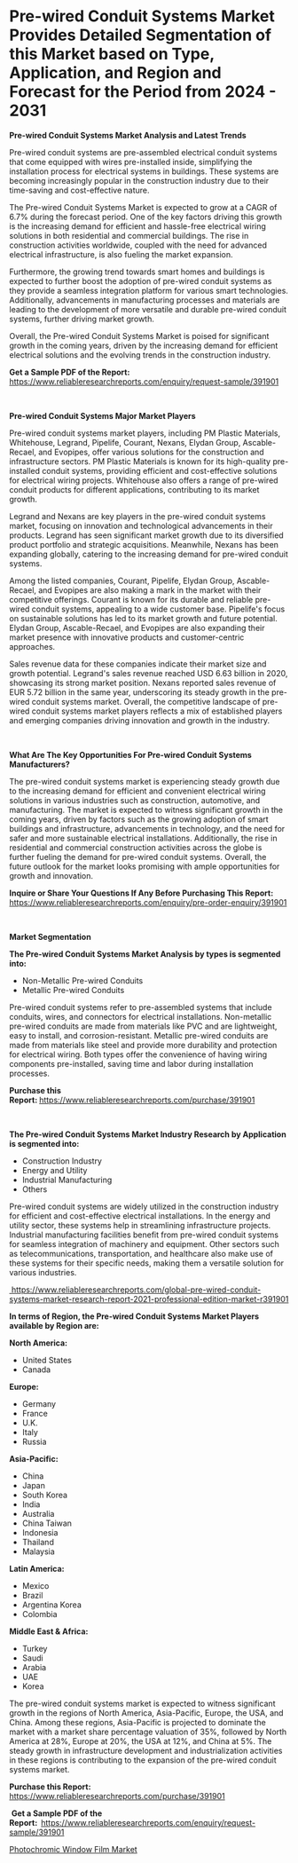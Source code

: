 <p><h1>Pre-wired Conduit Systems Market Provides Detailed Segmentation of this Market based on Type, Application, and Region and Forecast for the Period from 2024 - 2031</h1></p><p><strong>Pre-wired Conduit Systems Market Analysis and Latest Trends</strong></p>
<p><p>Pre-wired conduit systems are pre-assembled electrical conduit systems that come equipped with wires pre-installed inside, simplifying the installation process for electrical systems in buildings. These systems are becoming increasingly popular in the construction industry due to their time-saving and cost-effective nature.</p><p>The Pre-wired Conduit Systems Market is expected to grow at a CAGR of 6.7% during the forecast period. One of the key factors driving this growth is the increasing demand for efficient and hassle-free electrical wiring solutions in both residential and commercial buildings. The rise in construction activities worldwide, coupled with the need for advanced electrical infrastructure, is also fueling the market expansion.</p><p>Furthermore, the growing trend towards smart homes and buildings is expected to further boost the adoption of pre-wired conduit systems as they provide a seamless integration platform for various smart technologies. Additionally, advancements in manufacturing processes and materials are leading to the development of more versatile and durable pre-wired conduit systems, further driving market growth.</p><p>Overall, the Pre-wired Conduit Systems Market is poised for significant growth in the coming years, driven by the increasing demand for efficient electrical solutions and the evolving trends in the construction industry.</p></p>
<p><strong>Get a Sample PDF of the Report:&nbsp;</strong> <a href="https://www.reliableresearchreports.com/enquiry/request-sample/391901">https://www.reliableresearchreports.com/enquiry/request-sample/391901</a></p>
<p>&nbsp;</p>
<p><strong>Pre-wired Conduit Systems Major Market Players</strong></p>
<p><p>Pre-wired conduit systems market players, including PM Plastic Materials, Whitehouse, Legrand, Pipelife, Courant, Nexans, Elydan Group, Ascable-Recael, and Evopipes, offer various solutions for the construction and infrastructure sectors. PM Plastic Materials is known for its high-quality pre-installed conduit systems, providing efficient and cost-effective solutions for electrical wiring projects. Whitehouse also offers a range of pre-wired conduit products for different applications, contributing to its market growth.</p><p>Legrand and Nexans are key players in the pre-wired conduit systems market, focusing on innovation and technological advancements in their products. Legrand has seen significant market growth due to its diversified product portfolio and strategic acquisitions. Meanwhile, Nexans has been expanding globally, catering to the increasing demand for pre-wired conduit systems.</p><p>Among the listed companies, Courant, Pipelife, Elydan Group, Ascable-Recael, and Evopipes are also making a mark in the market with their competitive offerings. Courant is known for its durable and reliable pre-wired conduit systems, appealing to a wide customer base. Pipelife's focus on sustainable solutions has led to its market growth and future potential. Elydan Group, Ascable-Recael, and Evopipes are also expanding their market presence with innovative products and customer-centric approaches.</p><p>Sales revenue data for these companies indicate their market size and growth potential. Legrand's sales revenue reached USD 6.63 billion in 2020, showcasing its strong market position. Nexans reported sales revenue of EUR 5.72 billion in the same year, underscoring its steady growth in the pre-wired conduit systems market. Overall, the competitive landscape of pre-wired conduit systems market players reflects a mix of established players and emerging companies driving innovation and growth in the industry.</p></p>
<p>&nbsp;</p>
<p><strong>What Are The Key Opportunities For Pre-wired Conduit Systems Manufacturers?</strong></p>
<p><p>The pre-wired conduit systems market is experiencing steady growth due to the increasing demand for efficient and convenient electrical wiring solutions in various industries such as construction, automotive, and manufacturing. The market is expected to witness significant growth in the coming years, driven by factors such as the growing adoption of smart buildings and infrastructure, advancements in technology, and the need for safer and more sustainable electrical installations. Additionally, the rise in residential and commercial construction activities across the globe is further fueling the demand for pre-wired conduit systems. Overall, the future outlook for the market looks promising with ample opportunities for growth and innovation.</p></p>
<p><strong>Inquire or Share Your Questions If Any Before Purchasing This Report:</strong> <a href="https://www.reliableresearchreports.com/enquiry/pre-order-enquiry/391901">https://www.reliableresearchreports.com/enquiry/pre-order-enquiry/391901</a></p>
<p>&nbsp;</p>
<p><strong>Market Segmentation</strong></p>
<p><strong>The Pre-wired Conduit Systems Market Analysis by types is segmented into:</strong></p>
<p><ul><li>Non-Metallic Pre-wired Conduits</li><li>Metallic Pre-wired Conduits</li></ul></p>
<p><p>Pre-wired conduit systems refer to pre-assembled systems that include conduits, wires, and connectors for electrical installations. Non-metallic pre-wired conduits are made from materials like PVC and are lightweight, easy to install, and corrosion-resistant. Metallic pre-wired conduits are made from materials like steel and provide more durability and protection for electrical wiring. Both types offer the convenience of having wiring components pre-installed, saving time and labor during installation processes.</p></p>
<p><strong>Purchase this Report:&nbsp;</strong><a href="https://www.reliableresearchreports.com/purchase/391901">https://www.reliableresearchreports.com/purchase/391901</a></p>
<p>&nbsp;</p>
<p><strong>The Pre-wired Conduit Systems Market Industry Research by Application is segmented into:</strong></p>
<p><ul><li>Construction Industry</li><li>Energy and Utility</li><li>Industrial Manufacturing</li><li>Others</li></ul></p>
<p><p>Pre-wired conduit systems are widely utilized in the construction industry for efficient and cost-effective electrical installations. In the energy and utility sector, these systems help in streamlining infrastructure projects. Industrial manufacturing facilities benefit from pre-wired conduit systems for seamless integration of machinery and equipment. Other sectors such as telecommunications, transportation, and healthcare also make use of these systems for their specific needs, making them a versatile solution for various industries.</p></p>
<p><a href="https://www.reliableresearchreports.com/global-pre-wired-conduit-systems-market-research-report-2021-professional-edition-market-r391901">&nbsp;https://www.reliableresearchreports.com/global-pre-wired-conduit-systems-market-research-report-2021-professional-edition-market-r391901</a></p>
<p><strong>In terms of Region, the Pre-wired Conduit Systems Market Players available by Region are:</strong></p>
<p>
    <p> <strong> North America: </strong>
        <ul>
            <li>United States</li>
            <li>Canada</li>
        </ul>
        </p> 
    <p> <strong> Europe: </strong>
        <ul>
            <li>Germany</li>
            <li>France</li>
            <li>U.K.</li>
            <li>Italy</li>
            <li>Russia</li>
        </ul>
        </p> 
    <p> <strong> Asia-Pacific: </strong>
        <ul>
            <li>China</li>
            <li>Japan</li>
            <li>South Korea</li>
            <li>India</li>
            <li>Australia</li>
            <li>China Taiwan</li>
            <li>Indonesia</li>
            <li>Thailand</li>
            <li>Malaysia</li>
        </ul>
        </p> 
    <p> <strong> Latin America: </strong>
        <ul>
            <li>Mexico</li>
            <li>Brazil</li>
            <li>Argentina Korea</li>
            <li>Colombia</li>
        </ul>
        </p> 
    <p> <strong> Middle East & Africa: </strong>
        <ul>
            <li>Turkey</li>
            <li>Saudi</li>
            <li>Arabia</li>
            <li>UAE</li>
            <li>Korea</li>
        </ul>
    </p>
    </p>
<p><p>The pre-wired conduit systems market is expected to witness significant growth in the regions of North America, Asia-Pacific, Europe, the USA, and China. Among these regions, Asia-Pacific is projected to dominate the market with a market share percentage valuation of 35%, followed by North America at 28%, Europe at 20%, the USA at 12%, and China at 5%. The steady growth in infrastructure development and industrialization activities in these regions is contributing to the expansion of the pre-wired conduit systems market.</p></p>
<p><strong>Purchase this Report: </strong><a href="https://www.reliableresearchreports.com/purchase/391901">https://www.reliableresearchreports.com/purchase/391901</a></p>
<p>&nbsp;<strong>Get a Sample PDF of the Report:&nbsp;&nbsp;</strong><a href="https://www.reliableresearchreports.com/enquiry/request-sample/391901">https://www.reliableresearchreports.com/enquiry/request-sample/391901</a></p>
<p><strong></strong></p>
<p><p><a href="https://github.com/alwa8650/Market-Research-Report-List-1/blob/main/photochromic-window-film-market.md">Photochromic Window Film Market</a></p></p>